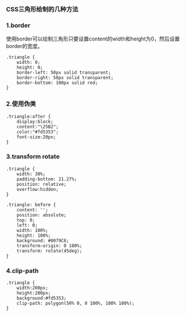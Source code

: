 ### CSS三角形绘制的几种方法
### 1.border
使用border可以绘制三角形只要设置content的width和height为0，然后设置border的宽度。

```
.triangle {
    width: 0;
    height: 0;
    border-left: 50px solid transparent;
    border-right: 50px solid transparent;
    border-bottom: 100px solid red;
}
```
### 2.使用伪类

```
.triangle:after {
    display:block;
    content:"\25B2";
    color:"#fd5353";
    font-size:20px;
}
```
### 3.transform rotate 

```
.triangle {
    width: 30%;
    padding-bottom: 21.27%;
    position: relative;
    overflow:hidden;
}

.triangle: before {
    content: '';
    position: absolute;
    top: 0;
    left: 0;
    width: 100%;
    height: 100%;
    background: #0079C6;
    transform-origin: 0 100%;        
    transform: rotate(45deg);
}
```

### 4.clip-path

```
.triangle {
    width:200px;
    height:200px;
    background:#fd5353;
    clip-path: polygon(50% 0, 0 100%, 100% 100%);
}
```